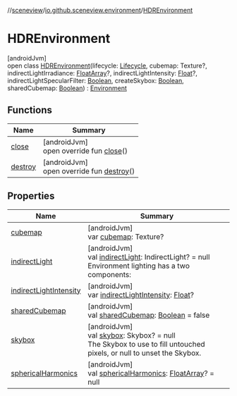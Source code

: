//[sceneview](../../../index.md)/[io.github.sceneview.environment](../index.md)/[HDREnvironment](index.md)

# HDREnvironment

[androidJvm]\
open class [HDREnvironment](index.md)(lifecycle: [Lifecycle](https://developer.android.com/reference/kotlin/androidx/lifecycle/Lifecycle.html), cubemap: Texture?, indirectLightIrradiance: [FloatArray](https://kotlinlang.org/api/latest/jvm/stdlib/kotlin/-float-array/index.html)?, indirectLightIntensity: [Float](https://kotlinlang.org/api/latest/jvm/stdlib/kotlin/-float/index.html)?, indirectLightSpecularFilter: [Boolean](https://kotlinlang.org/api/latest/jvm/stdlib/kotlin/-boolean/index.html), createSkybox: [Boolean](https://kotlinlang.org/api/latest/jvm/stdlib/kotlin/-boolean/index.html), sharedCubemap: [Boolean](https://kotlinlang.org/api/latest/jvm/stdlib/kotlin/-boolean/index.html)) : [Environment](../-environment/index.md)

## Functions

| Name | Summary |
|---|---|
| [close](../-environment/close.md) | [androidJvm]<br>open override fun [close](../-environment/close.md)() |
| [destroy](destroy.md) | [androidJvm]<br>open override fun [destroy](destroy.md)() |

## Properties

| Name | Summary |
|---|---|
| [cubemap](cubemap.md) | [androidJvm]<br>var [cubemap](cubemap.md): Texture? |
| [indirectLight](../-environment/indirect-light.md) | [androidJvm]<br>val [indirectLight](../-environment/indirect-light.md): IndirectLight? = null<br>Environment lighting has a two components: |
| [indirectLightIntensity](indirect-light-intensity.md) | [androidJvm]<br>var [indirectLightIntensity](indirect-light-intensity.md): [Float](https://kotlinlang.org/api/latest/jvm/stdlib/kotlin/-float/index.html)? |
| [sharedCubemap](shared-cubemap.md) | [androidJvm]<br>val [sharedCubemap](shared-cubemap.md): [Boolean](https://kotlinlang.org/api/latest/jvm/stdlib/kotlin/-boolean/index.html) = false |
| [skybox](../-environment/skybox.md) | [androidJvm]<br>val [skybox](../-environment/skybox.md): Skybox? = null<br>The Skybox to use to fill untouched pixels, or null to unset the Skybox. |
| [sphericalHarmonics](../-environment/spherical-harmonics.md) | [androidJvm]<br>val [sphericalHarmonics](../-environment/spherical-harmonics.md): [FloatArray](https://kotlinlang.org/api/latest/jvm/stdlib/kotlin/-float-array/index.html)? = null |

